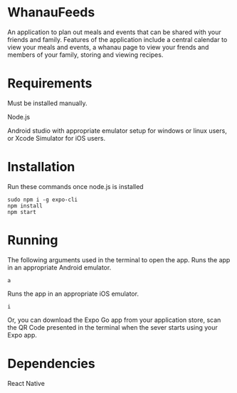 # WhanauFeeds

An application to plan out meals and events that can be shared with your friends and family. Features of the application include a central calendar to view your meals and events, a whanau page to view your frends and members of your family, storing and viewing recipes.

# Requirements
Must be installed manually.

Node.js

Android studio with appropriate emulator setup for windows or linux users, or Xcode Simulator for iOS users.

# Installation 
Run these commands once node.js is installed
```
sudo npm i -g expo-cli
npm install
npm start
```

# Running
The following arguments used in the terminal to open the app.
Runs the app in an appropriate Android emulator.
```
a 
```
Runs the app in an appropriate iOS emulator.
```
i 
```
Or, you can download the Expo Go app from your application store, scan the QR Code presented in the terminal when the sever starts using your Expo app.

# Dependencies
React Native


